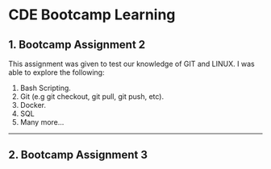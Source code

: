# CDE Bootcamp Learning

## 1. Bootcamp Assignment 2
This assignment was given to test our knowledge of GIT and LINUX. I was able to explore the following:
1. Bash Scripting.
2. Git (e.g git checkout, git pull, git push, etc).
3. Docker.
4. SQL
5. Many more...

-----

## 2. Bootcamp Assignment 3

